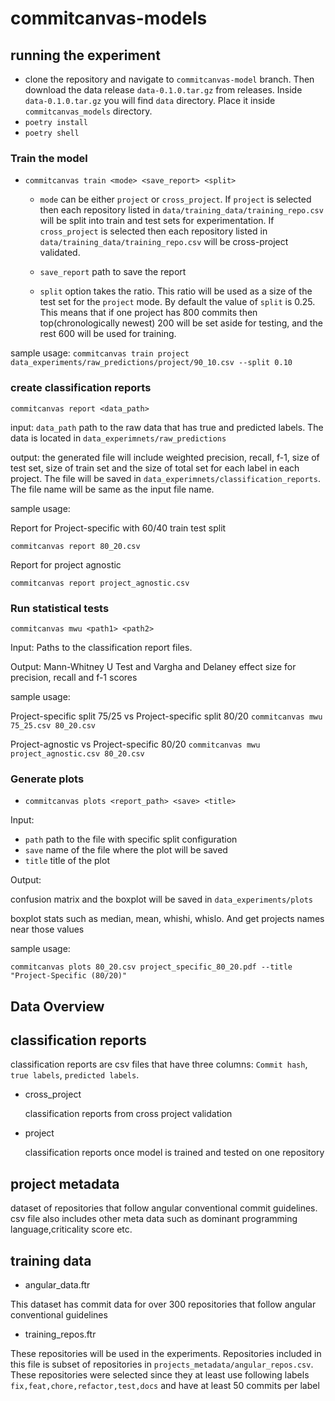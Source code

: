 # commitcanvas-models

## running the experiment

- clone the repository and navigate to `commitcanvas-model` branch. Then download the data release `data-0.1.0.tar.gz` from releases. Inside  `data-0.1.0.tar.gz` you will find `data` directory. Place it inside `commitcanvas_models` directory.
- `poetry install`
- `poetry shell`

### Train the model

- `commitcanvas train <mode> <save_report> <split>`

   - `mode` can be either `project` or `cross_project`. If `project` is selected then each repository listed in `data/training_data/training_repo.csv` will be split into train and test sets for experimentation. If `cross_project` is selected then each repository listed in `data/training_data/training_repo.csv` will be cross-project validated.

   - `save_report` path to save the report

   - `split` option takes the ratio. This ratio will be used as a size of the test set for the `project` mode. By default the value of `split` is 0.25. This means that if one project has 800 commits then top(chronologically newest) 200 will be set aside for testing, and the rest 600 will be used for training.

sample usage: `commitcanvas train project data_experiments/raw_predictions/project/90_10.csv --split 0.10`

### create classification reports

`commitcanvas report <data_path>`

input: `data_path` path to the raw data that has true and predicted labels. The data is located in `data_experimnets/raw_predictions`

output: the generated file will include weighted precision, recall, f-1, size of test set, size of train set and the size of total set for each label in each project. The file will be saved in `data_experimnets/classification_reports`. The file name will be same as the input file name.

sample usage:

Report for Project-specific with 60/40 train test split

`commitcanvas report 80_20.csv`

Report for project agnostic

`commitcanvas report project_agnostic.csv`


### Run statistical tests

`commitcanvas mwu <path1> <path2>`

Input: Paths to the classification report files.

Output: Mann-Whitney U Test and Vargha and Delaney effect size for precision, recall and f-1 scores

sample usage:

Project-specific split 75/25 vs Project-specific split 80/20
`commitcanvas mwu 75_25.csv 80_20.csv`

Project-agnostic vs Project-specific 80/20
`commitcanvas mwu project_agnostic.csv 80_20.csv`

### Generate plots

- `commitcanvas plots <report_path> <save> <title>`

Input:

  - `path` path to the file with specific split configuration
  - `save` name of the file where the plot will be saved
  - `title` title of the plot

Output:

confusion matrix and the boxplot will be saved in `data_experiments/plots`

boxplot stats such as median, mean, whishi, whislo. And get projects names near those values

sample usage:

`commitcanvas plots 80_20.csv project_specific_80_20.pdf --title "Project-Specific (80/20)"`


## Data Overview

## classification reports

classification reports are csv files that have three columns: `Commit hash`, `true labels`, `predicted labels`. 

- cross_project

    classification reports from cross project validation

- project

    classification reports once model is trained and tested on one repository

## project metadata

dataset of repositories that follow angular conventional commit guidelines.
csv file also includes other meta data such as dominant programming language,criticality score etc.

## training data

- angular_data.ftr

This dataset has commit data for over 300 repositories that follow angular conventional guidelines

- training_repos.ftr

These repositories will be used in the experiments. Repositories included in this
file is subset of repositories in `projects_metadata/angular_repos.csv`. These repositories were selected since they at least use following labels `fix,feat,chore,refactor,test,docs` and have at least 50 commits per label